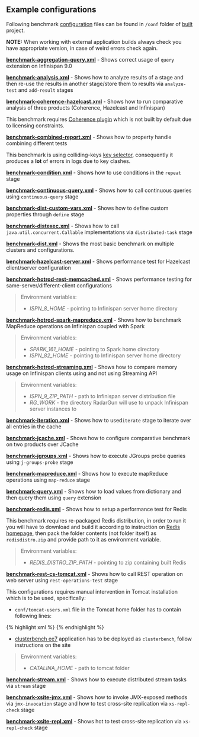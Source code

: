 ---
---

Example configurations
----------------------

Following benchmark [configuration]({{page.path_to_root}}benchmark_configuration/general.html) files can be found in `/conf` folder of [built](./building_binaries.html) project.

**NOTE:** When working with external application builds always check you have appropriate version, in case of weird errors check again.

**[benchmark-aggregation-query.xml](https://github.com/radargun/radargun/blob/master/extensions/query/src/main/resources/benchmark-aggregation-query.xml)** - Shows correct usage of `query` extension on Infinispan 9.0

**[benchmark-analysis.xml](https://github.com/radargun/radargun/blob/master/extensions/cache/src/main/resources/benchmark-analysis.xml)** - Shows how to analyze results of a stage and then re-use the results in another stage/store them to results via `analyze-test` and `add-result` stages

**[benchmark-coherence-hazelcast.xml](https://github.com/radargun/radargun/blob/master/extensions/cache/src/main/resources/benchmark-coherence-hazelcast.xml)** - Shows how to run comparative analysis of three products (Coherence, Hazelcast and Infinispan)

This benchmark requires [Coherence plugin]({{page.path_to_root}}other_docs/coherence_plugin.html) which is not built by default due to licensing constraints.

**[benchmark-combined-report.xml](https://github.com/radargun/radargun/blob/master/extensions/cache/src/main/resources/benchmark-combined-report.xml)** - Shows how to property handle combining different tests

This benchmark is using colliding-keys [key selector]({{page.path_to_root}}benchmark_configuration/key_selectors.html), consequently it produces a **lot** of errors in logs due to key clashes.

**[benchmark-condition.xml](https://github.com/radargun/radargun/blob/master/extensions/cache/src/main/resources/benchmark-condition.xml)** - Shows how to use conditions in the `repeat` stage

**[benchmark-continuous-query.xml](https://github.com/radargun/radargun/blob/master/extensions/query/src/main/resources/benchmark-continuous-query.xml)** - Shows how to call continuous queries using `continuous-query` stage

**[benchmark-dist-custom-vars.xml](https://github.com/radargun/radargun/blob/master/extensions/cache/src/main/resources/benchmark-dist-custom-vars.xml)** - Shows how to define custom properties through `define` stage

**[benchmark-distexec.xml](https://github.com/radargun/radargun/blob/master/extensions/cache/src/main/resources/benchmark-distexec.xml)** - Shows how to call `java.util.concurrent.Callable` implementations via `distributed-task` stage

**[benchmark-dist.xml](https://github.com/radargun/radargun/blob/master/extensions/cache/src/main/resources/benchmark-dist.xml)** - Shows the most basic benchmark on multiple clusters and configurations.

**[benchmark-hazelcast-server.xml](https://github.com/radargun/radargun/blob/master/extensions/cache/src/main/resources/benchmark-hazelcast-server.xml)** - Shows performance test for Hazelcast client/server configuration

**[benchmark-hotrod-rest-memcached.xml](https://github.com/radargun/radargun/blob/master/extensions/cache/src/main/resources/benchmark-hotrod-rest-memcached.xml)** - Shows performance testing for same-server/different-client configurations

> Environment variables:
> * *ISPN_8_HOME*	- pointing to Infinispan server home directory

**[benchmark-hotrod-spark-mapreduce.xml](https://github.com/radargun/radargun/blob/master/extensions/mapreduce/src/main/resources/benchmark-hotrod-spark-mapreduce.xml)** - Shows how to benchmark MapReduce operations on Infinispan coupled with Spark

> Environment variables:
> * *SPARK_161_HOME*	- pointing to Spark home directory
> * *ISPN_82_HOME*	- pointing to Infinispan server home directory

**[benchmark-hotrod-streaming.xml](https://github.com/radargun/radargun/blob/master/extensions/cache/src/main/resources/benchmark-hotrod-streaming.xml)** - Shows how to compare memory usage on Infinispan clients using and not using Streaming API

> Environment variables:
> * *ISPN_9_ZIP_PATH*	- path to Infinispan server distribution file
> * *RG_WORK*		- the directory RadarGun will use to unpack Infinispan server instances to

**[benchmark-iteration.xml](https://github.com/radargun/radargun/blob/master/extensions/cache/src/main/resources/benchmark-iteration.xml)** - Shows how to used`iterate` stage to iterate over all entries in the cache

**[benchmark-jcache.xml](https://github.com/radargun/radargun/blob/master/extensions/cache/src/main/resources/benchmark-jcache.xml)** - Shows how to configure comparative benchmark on two products over JCache

**[benchmark-jgroups.xml](https://github.com/radargun/radargun/blob/master/core/src/main/resources/benchmark-jgroups.xml)** - Shows how to execute JGroups probe queries using `j-groups-probe` stage

**[benchmark-mapreduce.xml](https://github.com/radargun/radargun/blob/master/extensions/mapreduce/src/main/resources/benchmark-mapreduce.xml)** - Shows how to execute mapReduce operations using `map-reduce` stage

**[benchmark-query.xml](https://github.com/radargun/radargun/blob/master/extensions/query/src/main/resources/benchmark-query.xml)** - Shows how to load values from dictionary and then query them using `query` extension

**[benchmark-redis.xml](https://github.com/radargun/radargun/blob/master/extensions/cache/src/main/resources/benchmark-redis.xml)** - Shows how to setup a performance test for Redis

This benchmark requires re-packaged Redis distribution, in order to run it you will have to download and build it according to instruction on [Redis homepage](https://redis.io/), then pack the folder contents (not folder itself) as `redisdistro.zip` and provide path to it as environment variable.

> Environment variables:
> * *REDIS_DISTRO_ZIP_PATH*  - pointing to zip containing built Redis

**[benchmark-rest-cs-tomcat.xml](https://github.com/radargun/radargun/blob/master/extensions/rest/src/main/resources/benchmark-rest-cs-tomcat.xml)** - Shows how to call REST operation on web server using `rest-operations-test` stage

This configurations requires manual intervention in Tomcat installation which is to be used, specifically:

* `conf/tomcat-users.xml` file in the Tomcat home folder has to contain following lines:

{% highlight xml %}
    <role rolename="manager-script"/>
    <user username="tomcat" password="tomcat" roles="manager-script"/>
{% endhighlight %}

* [clusterbench ee7](https://github.com/clusterbench/clusterbench) application has to be deployed as `clusterbench`, follow instructions on the site

> Environment variables:
> * *CATALINA_HOME*	- path to tomcat folder

**[benchmark-stream.xml](https://github.com/radargun/radargun/blob/master/extensions/cache/src/main/resources/benchmark-stream.xml)** - Shows how to execute distributed stream tasks via `stream` stage

**[benchmark-xsite-jmx.xml](https://github.com/radargun/radargun/blob/master/extensions/cache/src/main/resources/benchmark-xsite-jmx.xml)** - Shows how to invoke JMX-exposed methods via `jmx-invocation` stage and how to test cross-site replication via `xs-repl-check` stage

**[benchmark-xsite-repl.xml](https://github.com/radargun/radargun/blob/master/extensions/cache/src/main/resources/benchmark-xsite-repl.xml)** - Shows hot to test cross-site replication via `xs-repl-check` stage
